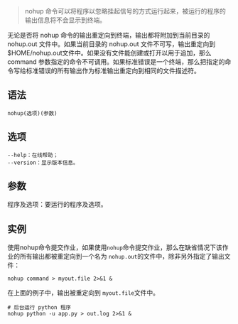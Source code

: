 > nohup 命令可以将程序以忽略挂起信号的方式运行起来，被运行的程序的输出信息将不会显示到终端。


无论是否将 nohup 命令的输出重定向到终端，输出都将附加到当前目录的 nohup.out 文件中。如果当前目录的 nohup.out 文件不可写，输出重定向到$HOME/nohup.out文件中。如果没有文件能创建或打开以用于追加，那么 command 参数指定的命令不可调用。如果标准错误是一个终端，那么把指定的命令写给标准错误的所有输出作为标准输出重定向到相同的文件描述符。

语法
---
    nohup(选项)(参数)

选项
----
    --help：在线帮助；
    --version：显示版本信息。
参数
-----
程序及选项：要运行的程序及选项。

实例
----
使用nohup命令提交作业，如果使用`nohup`命令提交作业，那么在缺省情况下该作业的所有输出都被重定向到一个名为 `nohup.out`的文件中，除非另外指定了输出文件：

    nohup command > myout.file 2>&1 &
    
在上面的例子中，输出被重定向到 `myout.file`文件中。
    
    # 后台运行 python 程序
    nohup python -u app.py > out.log 2>&1 &
